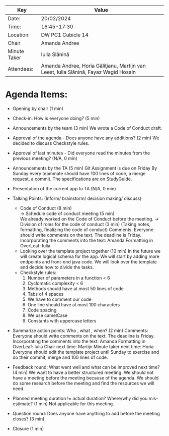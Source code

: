 | Key | Value |
| --- | --- |
| Date: | 20/02/2024 |
| Time: | 16:45-17:30 |
| Location: | DW PC1 Cubicle 14 |
| Chair | Amanda Andree |
| Minute Taker | Iulia Slănină |
| Attendees: | Amanda Andree, Horia Găliţianu, Martijn van Leest, Iulia Slănină, Fayaz Wagid Hosain |  
  

# Agenda Items:
- Opening by chair (1 min)
- Check-in: How is everyone doing? (5 min)
- Announcements by the team (3 min)
  We wrote a Code of Conduct draft. 
- Approval of the agenda - Does anyone have any additions? (2 min)
  We decided to discuss Checkstyle rules.
- Approval of last minutes - Did everyone read the minutes from the previous meeting? (N/A, 0 min)
- Announcements by the TA (5 min)
  Git Assignment is due on Friday
  By Sunday every teammate should have 100 lines of code, a merge request, a commit. The specifications are on StudyGuide.
- Presentation of the current app to TA (N/A, 0 min)
- Talking Points: (Inform/ brainstorm/ decision making/ discuss)
    - Code of Conduct (8 min)  
        -> Schedule code of conduct meeting (5 min)  
        We already worked on the Code of Conduct before the meeting.
        -> Division of roles for the code of conduct (3 min) (Taking notes, formatting, finalizing the code of conduct)
        Comments: Everyone should write comments on the text. The deadline is Friday.
        Incorporating the comments into the text: Amanda
        Formatting in OverLeaf: Iulia
    - Looking over the template project together (10 min)
        In the future we will create logical schema for the app.
        We will start by adding more endpoints and front-end java code.
        We will look over the template and decide how to divide the tasks.
    - Checkstyle rules:
        1. Number of parameters in a function < 6
        2. Cyclomatic complexity < 6
        3. Methods should have at most 50 lines of code
        4. Tabs of 4 spaces
        5. We have to comment our code
        6. One line should have at most 100 characters 
        7. Code spacing
        8. We use camelCase
        9. Constants with uppercase letters

- Summarize action points: Who , what , when? (2 min)
  Comments: Everyone should write comments on the text. The deadline is Friday.
  Incorporating the comments into the text: Amanda
  Formatting in OverLeaf: Iulia
  Chair next time: Martijn
  Minute taker next time: Horia
  Everyone should edit the template project until Sunday to exercise and do their commit, merge and 100 lines of code.
- Feedback round: What went well and what can be improved next time? (4 min)
  We want to have a better structured meeting.
  We should not have a meeting before the meeting because of the agenda.
  We should do some research before the meeting and find the resources we will need.
- Planned meeting duration != actual duration? Where/why did you mis-estimate? (1 min)
  Not applicable for this meeting.
- Question round: Does anyone have anything to add before the meeting closes? (3 min)
- Closure (1 min)